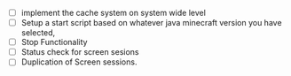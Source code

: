 - [ ] implement the cache system on system wide level
- [ ] Setup a start script based on whatever java minecraft version you have selected, 
- [ ] Stop Functionality
- [ ] Status check for screen sesions
- [ ] Duplication of Screen sessions.